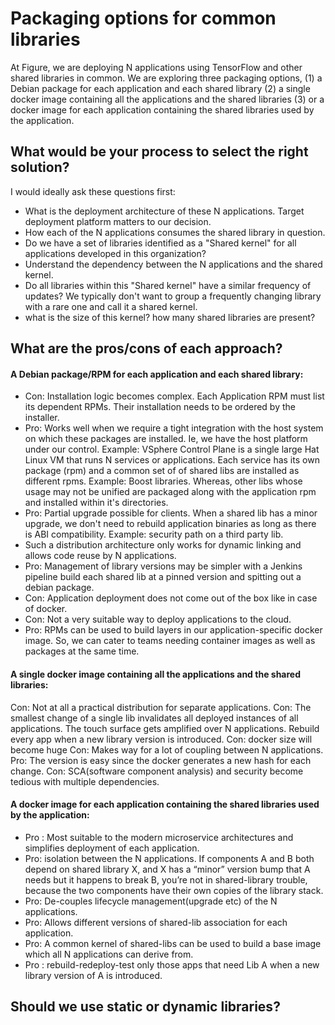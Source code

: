 # Packaging options for common libraries

At Figure, we are deploying N applications using TensorFlow and other shared libraries in common. We are exploring three packaging options, 
(1) a Debian package for each application and each shared library 
(2) a single docker image containing all the applications and the shared libraries 
(3) or a docker image for each application containing the shared libraries used by the application.


## What would be your process to select the right solution?

I would ideally ask these questions first:
- What is the deployment architecture of these N applications. Target deployment platform matters to our decision. 
- How each of the N applications consumes the shared library in question.
- Do we have a set of libraries identified as a "Shared kernel" for all applications developed in this organization?
- Understand the dependency between the N applications and the shared kernel.
- Do all libraries within this "Shared kernel" have a similar frequency of updates? We typically don't want to group a frequently changing library with a rare one and call it a shared kernel.
- what is the size of this kernel? how many shared libraries are present?


## What are the pros/cons of each approach?

#### A Debian package/RPM for each application and each shared library:
- Con: Installation logic becomes complex. Each Application RPM must list its dependent RPMs. Their installation needs to be ordered by the installer.
- Pro: Works well when we require a tight integration with the host system on which these packages are installed. Ie, we have the host platform under our control. Example: VSphere Control Plane is a single large Hat Linux VM that runs N services or applications. Each service has its own package (rpm) and a common set of of shared libs are installed as different rpms. Example: Boost libraries. Whereas, other libs whose usage may not be unified are packaged along with the application rpm and installed within it's directories. 
- Pro: Partial upgrade possible for clients. When a shared lib has a minor upgrade, we don't need to rebuild application binaries as long as there is ABI compatibility. Example: security path on a third party lib. 
- Such a distribution architecture only works for dynamic linking and allows code reuse by N applications.
- Pro: Management of library versions may be simpler with a Jenkins pipeline build each shared lib at a pinned version and spitting out a debian package.
- Con: Application deployment does not come out of the box like in case of docker. 
- Con: Not a very suitable way to deploy applications to the cloud.
- Pro: RPMs can be used to build layers in our application-specific docker image. So, we can cater to teams needing container images as well as packages at the same time. 
  

#### A single docker image containing all the applications and the shared libraries: 
Con: Not at all a practical distribution for separate applications. 
Con: The smallest change of a single lib invalidates all deployed instances of all applications. The touch surface gets amplified over N applications. Rebuild every app when a new library version is introduced.
Con: docker size will become huge
Con: Makes way for a lot of coupling between N applications.
Pro: The version is easy since the docker generates a new hash for each change. 
Con: SCA(software component analysis) and security become tedious with multiple dependencies.

#### A docker image for each application containing the shared libraries used by the application: 
- Pro : Most suitable to the modern microservice architectures and simplifies deployment of each application. 
- Pro: isolation between the N applications. If components A and B both depend on shared library X, and X has a “minor” version bump that A needs but it happens to break B, you’re not in shared-library trouble, because the two components have their own copies of the library stack.
- Pro: De-couples lifecycle management(upgrade etc) of the N applications.
- Pro: Allows different versions of shared-lib association for each application.
- Pro: A common kernel of shared-libs can be used to build a base image which all N applications can derive from.
- Pro : rebuild-redeploy-test only those apps that need Lib A when a new library version of A is introduced.
   
## Should we use static or dynamic libraries?

